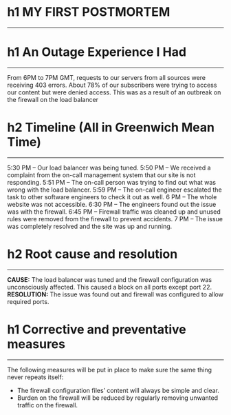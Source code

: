 # h1 MY FIRST POSTMORTEM
***
# h1 An Outage Experience I Had
***
From 6PM to 7PM GMT, requests to our servers from all sources were receiving 403 errors. About 78% of our subscribers were trying to access our content but were denied access. This was as a result of an outbreak on the firewall on the load balancer
# h2 Timeline (All in Greenwich Mean Time)
***
5:30 PM – Our load balancer was being tuned.
5:50 PM – We received a complaint from the on-call management system that our site is not responding.
5:51 PM – The on-call person was trying to find out what was wrong with the load balancer.
5:59 PM – The on-call engineer escalated the task to other software engineers to check it out as well.
6 PM – The whole website was not accessible.
6:30 PM – The engineers found out the issue was with the firewall.
6:45 PM – Firewall traffic was cleaned up and unused rules were removed from the firewall to prevent accidents.
7 PM – The issue was completely resolved and the site was up and running.
# h2 Root cause and resolution
***
**CAUSE:** The load balancer was tuned and the firewall configuration was unconsciously affected. This caused a block on all ports except port 22. 
**RESOLUTION:** The issue was found out and firewall was configured to allow required ports.
# h1 Corrective and preventative measures
***
The following measures will be put in place to make sure the same thing never repeats itself:
* The firewall configuration files’ content will always be simple and clear.
* Burden on the firewall will be reduced by regularly removing unwanted traffic on the firewall.
